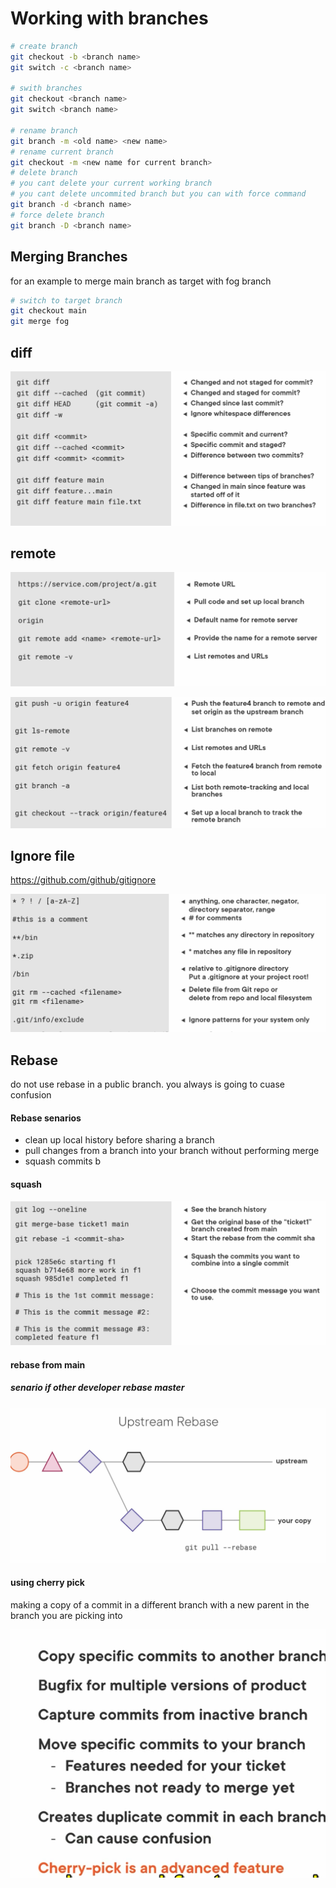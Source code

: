 # Working with branches
```bash
# create branch
git checkout -b <branch name>
git switch -c <branch name>

# swith branches
git checkout <branch name>
git switch <branch name>

# rename branch
git branch -m <old name> <new name>
# rename current branch
git checkout -m <new name for current branch>
# delete branch
# you cant delete your current working branch
# you cant delete uncommited branch but you can with force command
git branch -d <branch name>
# force delete branch
git branch -D <branch name>
```

## Merging Branches
for an example to merge main branch as target with fog branch
``` bash
# switch to target branch
git checkout main
git merge fog
```

## diff

![Alt text](image-8.png)

## remote 
![Alt text](image-9.png)

![Alt text](image-10.png)

## Ignore file
https://github.com/github/gitignore

![Alt text](image-11.png)

## Rebase
do not use rebase in a public branch. you always is going to cuase confusion
#### Rebase senarios
- clean up local history before sharing a branch
- pull changes from a branch into your branch without performing merge
- squash commits b

#### squash
![Alt text](image-12.png)

#### rebase from main

##### senario if other developer rebase master
![Alt text](image-13.png)

#### using cherry pick
making a copy of a commit in a different branch with a new parent in the branch you are picking into

![Alt text](image-14.png)

